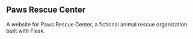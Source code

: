 ## Paws Rescue Center

A website for Paws Rescue Center, a fictional animal rescue organization built with Flask.
